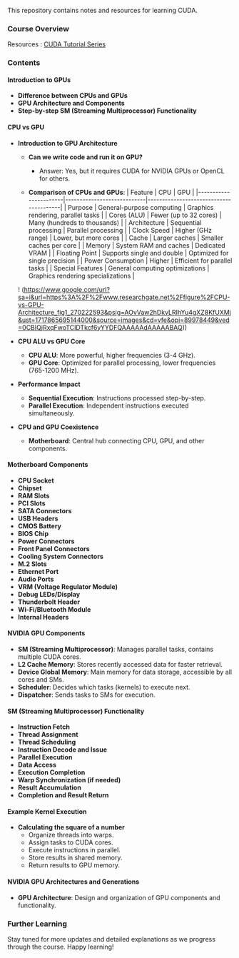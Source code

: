 This repository contains notes and resources for learning CUDA.

### Course Overview
Resources : [CUDA Tutorial Series](https://www.youtube.com/playlist?list=PLBQlPZZ80yqRVrt99CsmYY77MLaenKVa8)

### Contents

#### Introduction to GPUs
- **Difference between CPUs and GPUs**
- **GPU Architecture and Components**
- **Step-by-step SM (Streaming Multiprocessor) Functionality**

#### CPU vs GPU
- **Introduction to GPU Architecture**
  - **Can we write code and run it on GPU?**
    - Answer: Yes, but it requires CUDA for NVIDIA GPUs or OpenCL for others.

  - **Comparison of CPUs and GPUs**:
    | Feature               | CPU                        | GPU                                    |
    |-----------------------|----------------------------|----------------------------------------|
    | Purpose               | General-purpose computing  | Graphics rendering, parallel tasks     |
    | Cores (ALU)           | Fewer (up to 32 cores)     | Many (hundreds to thousands)           |
    | Architecture          | Sequential processing      | Parallel processing                    |
    | Clock Speed           | Higher (GHz range)         | Lower, but more cores                  |
    | Cache                 | Larger caches              | Smaller caches per core                |
    | Memory                | System RAM and caches      | Dedicated VRAM                         |
    | Floating Point        | Supports single and double | Optimized for single precision         |
    | Power Consumption     | Higher                     | Efficient for parallel tasks           |
    | Special Features      | General computing optimizations | Graphics rendering specializations |

  ! (https://www.google.com/url?sa=i&url=https%3A%2F%2Fwww.researchgate.net%2Ffigure%2FCPU-vs-GPU-Architecture_fig1_270222593&psig=AOvVaw2hDkvLRIhYu4gXZ8KfUXMj&ust=1717865695144000&source=images&cd=vfe&opi=89978449&ved=0CBIQjRxqFwoTCIDTkcf6yYYDFQAAAAAdAAAAABAQ))

- **CPU ALU vs GPU Core**
  - **CPU ALU**: More powerful, higher frequencies (3-4 GHz).
  - **GPU Core**: Optimized for parallel processing, lower frequencies (765-1200 MHz).

- **Performance Impact**
  - **Sequential Execution**: Instructions processed step-by-step.
  - **Parallel Execution**: Independent instructions executed simultaneously.

- **CPU and GPU Coexistence**
  - **Motherboard**: Central hub connecting CPU, GPU, and other components.

#### Motherboard Components
- **CPU Socket**
- **Chipset**
- **RAM Slots**
- **PCI Slots**
- **SATA Connectors**
- **USB Headers**
- **CMOS Battery**
- **BIOS Chip**
- **Power Connectors**
- **Front Panel Connectors**
- **Cooling System Connectors**
- **M.2 Slots**
- **Ethernet Port**
- **Audio Ports**
- **VRM (Voltage Regulator Module)**
- **Debug LEDs/Display**
- **Thunderbolt Header**
- **Wi-Fi/Bluetooth Module**
- **Internal Headers**

#### NVIDIA GPU Components
- **SM (Streaming Multiprocessor)**: Manages parallel tasks, contains multiple CUDA cores.
- **L2 Cache Memory**: Stores recently accessed data for faster retrieval.
- **Device Global Memory**: Main memory for data storage, accessible by all cores and SMs.
- **Scheduler**: Decides which tasks (kernels) to execute next.
- **Dispatcher**: Sends tasks to SMs for execution.

#### SM (Streaming Multiprocessor) Functionality
- **Instruction Fetch**
- **Thread Assignment**
- **Thread Scheduling**
- **Instruction Decode and Issue**
- **Parallel Execution**
- **Data Access**
- **Execution Completion**
- **Warp Synchronization (if needed)**
- **Result Accumulation**
- **Completion and Result Return**

#### Example Kernel Execution
- **Calculating the square of a number**
  - Organize threads into warps.
  - Assign tasks to CUDA cores.
  - Execute instructions in parallel.
  - Store results in shared memory.
  - Return results to GPU memory.

#### NVIDIA GPU Architectures and Generations
- **GPU Architecture**: Design and organization of GPU components and functionality.

### Further Learning
Stay tuned for more updates and detailed explanations as we progress through the course. Happy learning!
